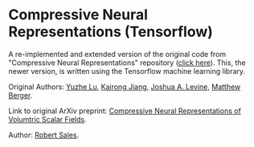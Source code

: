# Compressive Neural Representations (Tensorflow)

A re-implemented and extended version of the original code from "Compressive Neural Representations" repository ([click here](https://github.com/matthewberger/neurcomp)). This, the newer version, is written using the Tensorflow machine learning library. 

Original Authors: [Yuzhe Lu](), [Kairong Jiang](), [Joshua A. Levine](https://jalevine.bitbucket.io/), [Matthew Berger](https://matthewberger.github.io/). 

Link to original ArXiv preprint: [Compressive Neural Representations of Volumtric Scalar Fields](https://arxiv.org/pdf/2104.04523.pdf).

Author: [Robert Sales](https://github.com/RobertMichaelSales). 

